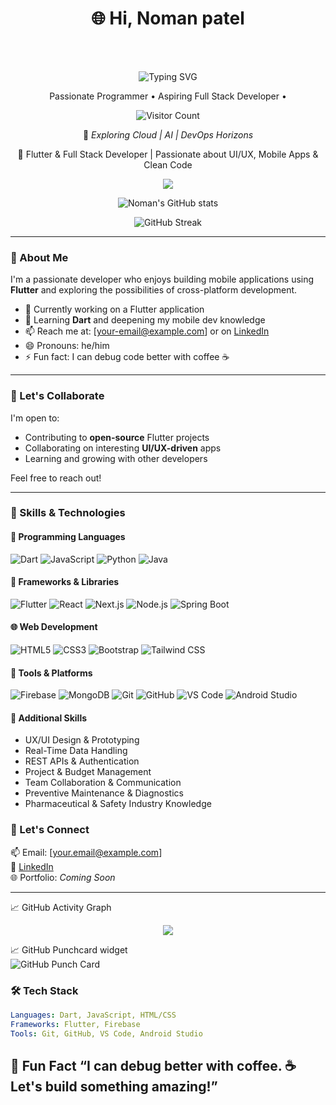 <h1 align="center">🌐 Hi, Noman patel</h1>
<div align="center">
 <!-- <a href="https://aliasgar.vercel.app"> 
    <img src="https://img.shields.io/badge/Visit-Portfolio-blue?style=for-the-badge&logo=vercel" alt="Visit Portfolio" />
  </a>-->
</div>
<br></br>
<!--
<p align="center">
<a href="https://aliasgar.vercel.app/">Portfolio</a>
</p>
-->

<p align="center">
 <img src="https://readme-typing-svg.demolab.com?font=Fira+Code&size=22&duration=3000&pause=1000&color=ffca38&center=true&width=1000&lines=Building+beautiful+apps+with+bold+ideas+%F0%9F%9A%80" alt="Typing SVG" />
</p>

<p align="center">
  Passionate Programmer • Aspiring Full Stack Developer •  
</p>


<p align="center">
  <img src="https://komarev.com/ghpvc/?username=Noman726&color=blue" alt="Visitor Count"/>
</p>

<div align="center">


📍 *Exploring Cloud | AI | DevOps Horizons*

</div>
<p align="center">🚀 Flutter & Full Stack Developer | Passionate about UI/UX, Mobile Apps & Clean Code</p>

<p align="center">
  <img src="https://github-readme-stats.vercel.app/api/top-langs/?username=Noman726&theme=dark&hide_border=false&include_all_commits=true&count_private=true&layout=compact" />
</p>

<p align="center">
  <img src="https://github-readme-stats.vercel.app/api?username=Noman726&show_icons=true&theme=tokyonight" alt="Noman's GitHub stats" />
</p>

<p align="center">
  <img src="https://github-readme-streak-stats.herokuapp.com/?user=Noman726&theme=tokyonight" alt="GitHub Streak" />
</p>

---

### 🚀 About Me

I'm a passionate developer who enjoys building mobile applications using **Flutter** and exploring the possibilities of cross-platform development.

- 🔭 Currently working on a Flutter application  
- 🌱 Learning **Dart** and deepening my mobile dev knowledge  
- 📫 Reach me at: [your-email@example.com] or on [LinkedIn](https://www.linkedin.com/in/noman-patel-99107429a)  
- 😄 Pronouns: he/him  
- ⚡ Fun fact: I can debug code better with coffee ☕

---

### 🤝 Let's Collaborate

I'm open to:

- Contributing to **open-source** Flutter projects  
- Collaborating on interesting **UI/UX-driven** apps  
- Learning and growing with other developers

Feel free to reach out!

---

### 💼 Skills & Technologies

#### 🧠 Programming Languages
![Dart](https://img.shields.io/badge/-Dart-0175C2?logo=dart&logoColor=white)
![JavaScript](https://img.shields.io/badge/-JavaScript-F7DF1E?logo=javascript&logoColor=black)
![Python](https://img.shields.io/badge/-Python-3776AB?logo=python&logoColor=white)
![Java](https://img.shields.io/badge/-Java-007396?logo=java&logoColor=white)

#### 🚀 Frameworks & Libraries
![Flutter](https://img.shields.io/badge/-Flutter-02569B?logo=flutter&logoColor=white)
![React](https://img.shields.io/badge/-React-61DAFB?logo=react&logoColor=black)
![Next.js](https://img.shields.io/badge/-Next.js-000000?logo=next.js&logoColor=white)
![Node.js](https://img.shields.io/badge/-Node.js-339933?logo=nodedotjs&logoColor=white)
![Spring Boot](https://img.shields.io/badge/-Spring%20Boot-6DB33F?logo=springboot&logoColor=white)

#### 🌐 Web Development
![HTML5](https://img.shields.io/badge/-HTML5-E34F26?logo=html5&logoColor=white)
![CSS3](https://img.shields.io/badge/-CSS3-1572B6?logo=css3&logoColor=white)
![Bootstrap](https://img.shields.io/badge/-Bootstrap-7952B3?logo=bootstrap&logoColor=white)
![Tailwind CSS](https://img.shields.io/badge/-Tailwind%20CSS-38B2AC?logo=tailwind-css&logoColor=white)

#### 🔧 Tools & Platforms
![Firebase](https://img.shields.io/badge/-Firebase-FFCA28?logo=firebase&logoColor=black)
![MongoDB](https://img.shields.io/badge/-MongoDB-47A248?logo=mongodb&logoColor=white)
![Git](https://img.shields.io/badge/-Git-F05032?logo=git&logoColor=white)
![GitHub](https://img.shields.io/badge/-GitHub-181717?logo=github&logoColor=white)
![VS Code](https://img.shields.io/badge/-VS%20Code-007ACC?logo=visual-studio-code&logoColor=white)
![Android Studio](https://img.shields.io/badge/-Android%20Studio-3DDC84?logo=android-studio&logoColor=white)

#### 🧰 Additional Skills
- UX/UI Design & Prototyping  
- Real-Time Data Handling  
- REST APIs & Authentication  
- Project & Budget Management  
- Team Collaboration & Communication  
- Preventive Maintenance & Diagnostics  
- Pharmaceutical & Safety Industry Knowledge

### 🤝 Let's Connect

📫 Email: [your.email@example.com]  
💼 [LinkedIn](https://www.linkedin.com/in/noman-patel-99107429a)  
🌐 Portfolio: *Coming Soon*

---

📈 GitHub Activity Graph
<p align="center"> <img src="https://github-readme-activity-graph.vercel.app/graph?username=Noman726&theme=tokyo-night" /> </p>

📈 GitHub Punchcard widget <br>
![GitHub Punch Card](https://punchcardwidget.vercel.app/api/punchcard?user=Noman726&theme=default)

### 🛠️ Tech Stack

```yaml
Languages: Dart, JavaScript, HTML/CSS
Frameworks: Flutter, Firebase
Tools: Git, GitHub, VS Code, Android Studio
```

💬 Fun Fact
“I can debug better with coffee. ☕ Let's build something amazing!”
---
